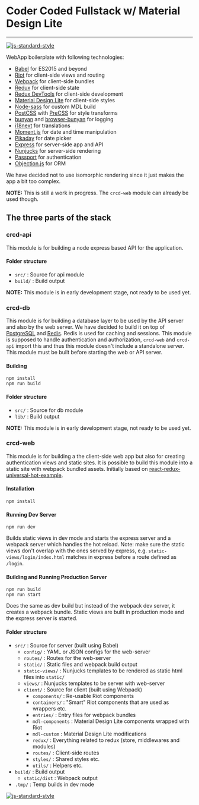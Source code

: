 # Coder Coded Fullstack w/ Material Design Lite
---

[![js-standard-style](https://img.shields.io/badge/code%20style-standard-brightgreen.svg?style=flat)](https://github.com/feross/standard)

WebApp boilerplate with following technologies:

- [Babel](http://babeljs.io/) for ES2015 and beyond
- [Riot](http://riotjs.com/) for client-side views and routing
- [Webpack](http://webpack.github.io/) for client-side bundles
- [Redux](https://github.com/rackt/redux) for client-side state
- [Redux DevTools](https://github.com/gaearon/redux-devtools) for client-side development
- [Material Design Lite](http://getmdl.io/) for client-side styles
- [Node-sass](https://github.com/sass/node-sass) for custom MDL build
- [PostCSS](https://twitter.com/postcss) with [PreCSS](https://jonathantneal.github.io/precss/) for style transforms
- [bunyan](https://github.com/trentm/node-bunyan) and [browser-bunyan](https://github.com/philmander/browser-bunyan) for logging
- [i18next](http://i18next.com/) for translations
- [Moment.js](http://momentjs.com/) for date and time manipulation
- [Pikaday](https://github.com/dbushell/Pikaday) for date picker
- [Express](http://expressjs.com/) for server-side app and API
- [Nunjucks](http://mozilla.github.io/nunjucks/) for server-side rendering
- [Passport](http://passportjs.org/) for authentication
- [Objection.js](http://vincit.github.io/objection.js/) for ORM

We have decided not to use isomorphic rendering since it just makes the app a
bit too complex.

**NOTE:** This is still a work in progress. The `crcd-web` module can already be
used though.

## The three parts of the stack

### crcd-api

This module is for building a node express based API for the application.

#### Folder structure

- `src/` : Source for api module
- `build/` : Build output

**NOTE:** This module is in early development stage, not ready to be used yet.

### crcd-db

This module is for building a database layer to be used by the API server and
also by the web server. We have decided to build it on top of
[PostgreSQL](http://www.postgresql.org/) and [Redis](http://redis.io/). Redis
is used for caching and sessions. This module is supposed to handle
authentication and authorization, `crcd-web` and `crcd-api` import this and
thus this module doesn't include a standalone server. This module must be
built before starting the web or API server.

#### Building

```
npm install
npm run build
```

#### Folder structure

- `src/` : Source for db module
- `lib/` : Build output

**NOTE:** This module is in early development stage, not ready to be used yet.


### crcd-web

This module is for building a the client-side web app but also for creating
authentication views and static sites. It is possible to build this module
into a static site with webpack bundled assets. Initially based on
[react-redux-universal-hot-example](https://github.com/erikras/react-redux-universal-hot-example).

#### Installation

```
npm install
```

#### Running Dev Server

```
npm run dev
```

Builds static views in dev mode and starts the express server and a webpack
server which handles the hot reload. Note: make sure the static views don't
overlap with the ones served by express, e.g. `static-views/login/index.html`
matches in express before a route defined as `/login`.

#### Building and Running Production Server

```
npm run build
npm run start
```

Does the same as dev build but instead of the webpack dev server, it creates a
webpack bundle. Static views are built in production mode and the express
server is started.

#### Folder structure

- `src/` : Source for server (built using Babel)
  - `config/` : YAML or JSON configs for the web-server
  - `routes/` : Routes for the web-server
  - `static/` : Static files and webpack build output
  - `static-views/` : Nunjucks templates to be rendered as static html files into `static/`
  - `views/` : Nunjucks templates to be server with web-server
  - `client/` : Source for client (built using Webpack)
    - `components/` : Re-usable Riot components
    - `containers/` : "Smart" Riot components that are used as wrappers etc.
    - `entries/` : Entry files for webpack bundles
    - `mdl-components` : Material Design Lite components wrapped with Riot
    - `mdl-custom` : Material Design Lite modifications
    - `redux/` : Everything related to redux (store, middlewares and modules)
    - `routes/` : Client-side routes
    - `styles/` : Shared styles etc.
    - `utils/` : Helpers etc.
- `build/` : Build output
  - `static/dist` : Webpack output
- `.tmp/` : Temp builds in dev mode

[![js-standard-style](https://cdn.rawgit.com/feross/standard/master/badge.svg)](https://github.com/feross/standard)